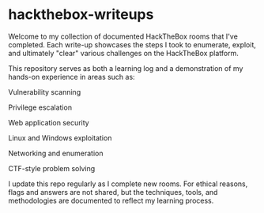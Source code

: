 # hackthebox-writeups

Welcome to my collection of documented HackTheBox rooms that I've completed. Each write-up showcases the steps I took to enumerate, exploit, and ultimately "clear" various challenges on the HackTheBox platform.

This repository serves as both a learning log and a demonstration of my hands-on experience in areas such as:

Vulnerability scanning

Privilege escalation

Web application security

Linux and Windows exploitation

Networking and enumeration

CTF-style problem solving

I update this repo regularly as I complete new rooms. For ethical reasons, flags and answers are not shared, but the techniques, tools, and methodologies are documented to reflect my learning process.
